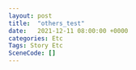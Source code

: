 ```yaml
---
layout: post
title:  "others_test"
date:   2021-12-11 08:00:00 +0000
categories: Etc
Tags: Story Etc
SceneCode: []
---
```

